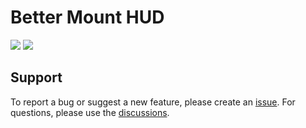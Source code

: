 # Better Mount HUD
[![](http://cf.way2muchnoise.eu/short_475358_curseforge%20downloads.svg?badge_style=for_the_badge)](https://www.curseforge.com/minecraft/mc-mods/better-mount-hud)
[![](https://img.shields.io/modrinth/dt/kqJFAPU9?label=Modrinth%20Downloads&style=for-the-badge)](https://modrinth.com/mod/better-mount-hud)

## Support
To report a bug or suggest a new feature, please create an [issue](https://github.com/Lortseam/better-mount-hud/issues).
For questions, please use the [discussions](https://github.com/Lortseam/better-mount-hud/discussions).
